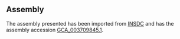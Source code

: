 
Assembly
--------

The assembly presented has been imported from 
[INSDC](http://www.insdc.org) and has the assembly accession
[GCA\_003709845.1](http://www.ebi.ac.uk/ena/data/view/GCA_003709845.1).

